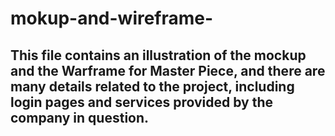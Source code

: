 # mokup-and-wireframe-
## This file contains an illustration of the mockup and the Warframe for Master Piece, and there are many details related to the project, including login pages and services provided by the company in question.
